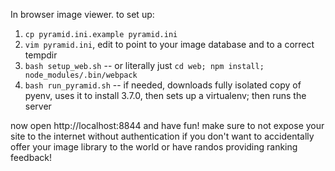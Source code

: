 In browser image viewer. to set up:

1. `cp pyramid.ini.example pyramid.ini`
2. `vim pyramid.ini`, edit to point to your image database and to a correct tempdir
3. `bash setup_web.sh` -- or literally just `cd web; npm install; node_modules/.bin/webpack`
4. `bash run_pyramid.sh` -- if needed, downloads fully isolated copy of pyenv, uses it to install 3.7.0, then sets up a virtualenv; then runs the server

now open http://localhost:8844 and have fun! make sure to not expose your site to the internet without authentication if you don't want to accidentally offer your image library to the world or have randos providing ranking feedback!



